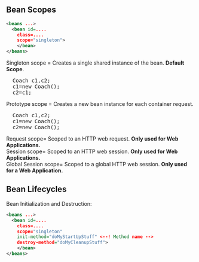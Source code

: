 ## Bean Scopes

```xml
<beans ...>
  <bean id=....
    class=....
    scope="singleton">
    </bean>
</beans>
```

Singleton scope = Creates a single shared instance of the bean. **Default Scope**.  
<pre>
  Coach c1,c2;
  c1=new Coach();
  c2=c1;
</pre>
Prototype scope = Creates a new bean instance for each container request. 
<pre>
  Coach c1,c2;
  c1=new Coach();
  c2=new Coach();
</pre>
Request scope= Scoped to an HTTP web request. **Only used for Web Applications.**  
Session scope= Scoped to an HTTP web session. **Only used for Web Applications.**  
Global Session scope= Scoped to a global HTTP web session. **Only used for a Web Application.**  

## Bean Lifecycles

Bean Initialization and Destruction:

```xml
<beans ...>
  <bean id=....
    class=....
    scope="singleton"
    init-method="doMyStartUpStuff" <--! Method name -->
    destroy-method="doMyCleanupStuff">
    </bean>
</beans>
```
